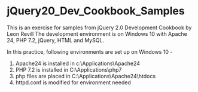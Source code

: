 # jQuery20_Dev_Cookbook_Samples
This is an exercise for samples from jQuery 2.0 Development Cookbook by Leon Revill
The development environment is on Windows 10 with Apache 24, PHP 7.2, jQuery, HTML 
and MySQL.

In this practice, following environments are set up on Windows 10 -
1. Apache24 is installed in c:\Applications\Apache24
2. PHP 7.2 is installed in C:\Applications\php7
3. php files are placed in C:\Applications\Apache24\htdocs
4. httpd.conf is modified for environment needed

